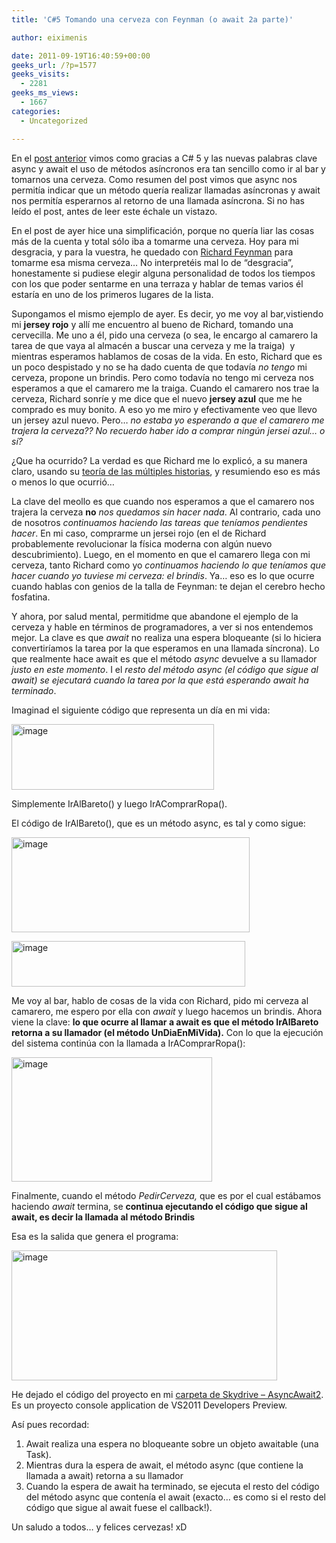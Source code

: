 ```yaml
---
title: 'C#5 Tomando una cerveza con Feynman (o await 2a parte)'

author: eiximenis

date: 2011-09-19T16:40:59+00:00
geeks_url: /?p=1577
geeks_visits:
  - 2281
geeks_ms_views:
  - 1667
categories:
  - Uncategorized

---
```

En el [post anterior][1] vimos como gracias a C# 5 y las nuevas palabras clave async y await el uso de métodos asíncronos era tan sencillo como ir al bar y tomarnos una cerveza. Como resumen del post vimos que async nos permitía indicar que un método quería realizar llamadas asíncronas y await nos permitía esperarnos al retorno de una llamada asíncrona. Si no has leído el post, antes de leer este échale un vistazo.

<!--more-->

En el post de ayer hice una simplificación, porque no quería liar las cosas más de la cuenta y total sólo iba a tomarme una cerveza. Hoy para mi desgracia, y para la vuestra, he quedado con [Richard Feynman][2] para tomarme esa misma cerveza… No interpretéis mal lo de “desgracia”, honestamente si pudiese elegir alguna personalidad de todos los tiempos con los que poder sentarme en una terraza y hablar de temas varios él estaría en uno de los primeros lugares de la lista. 

Supongamos el mismo ejemplo de ayer. Es decir, yo me voy al bar,vistiendo mi **jersey rojo** y allí me encuentro al bueno de Richard, tomando una cervecilla. Me uno a él, pido una cerveza (o sea, le encargo al camarero la tarea de que vaya al almacén a buscar una cerveza y me la traiga)&#160; y mientras esperamos hablamos de cosas de la vida. En esto, Richard que es un poco despistado y no se ha dado cuenta de que todavía _no tengo_ mi cerveza, propone un brindis. Pero como todavía no tengo mi cerveza nos esperamos a que el camarero me la traiga. Cuando el camarero nos trae la cerveza, Richard sonríe y me dice que el nuevo **jersey azul** que me he comprado es muy bonito. A eso yo me miro y efectivamente veo que llevo un jersey azul nuevo. Pero… _no estaba yo esperando a que el camarero me trajera la cerveza?? No recuerdo haber ido a comprar ningún jersei azul… o sí?_

¿Que ha ocurrido? La verdad es que Richard me lo explicó, a su manera claro, usando su [teoría de las múltiples historias][3], y resumiendo eso es más o menos lo que ocurrió…

La clave del meollo es que cuando nos esperamos a que el camarero nos trajera la cerveza **no** _nos quedamos sin hacer nada_. Al contrario, cada uno de nosotros _continuamos haciendo las tareas que teníamos pendientes hacer_. En mi caso, comprarme un jersei rojo (en el de Richard probablemente revolucionar la física moderna con algún nuevo descubrimiento). Luego, en el momento en que el camarero llega con mi cerveza, tanto Richard como yo _continuamos haciendo lo que teníamos que hacer cuando yo tuviese mi cerveza: el brindis_. Ya… eso es lo que ocurre cuando hablas con genios de la talla de Feynman: te dejan el cerebro hecho fosfatina.

Y ahora, por salud mental, permitidme que abandone el ejemplo de la cerveza y hable en términos de programadores, a ver si nos entendemos mejor. La clave es que _await_ no realiza una espera bloqueante (si lo hiciera convertiríamos la tarea por la que esperamos en una llamada síncrona). Lo que realmente hace await es que el método _async_ devuelve a su llamador _justo en este momento_. I el _resto del método async (el código que sigue al await) se ejecutará cuando la tarea por la que está esperando await ha terminado_.

Imaginad el siguiente código que representa un día en mi vida:

[<img title="image" style="border-top: 0px; border-right: 0px; background-image: none; border-bottom: 0px; padding-top: 0px; padding-left: 0px; border-left: 0px; display: inline; padding-right: 0px" border="0" alt="image" src="http://geeks.ms/cfs-file.ashx/__key/CommunityServer.Blogs.Components.WeblogFiles/etomas/image_5F00_thumb_5F00_3E618E88.png" width="324" height="105" />][4]

Simplemente IrAlBareto() y luego IrAComprarRopa().

El código de IrAlBareto(), que es un método async, es tal y como sigue:

[<img title="image" style="border-top: 0px; border-right: 0px; background-image: none; border-bottom: 0px; padding-top: 0px; padding-left: 0px; border-left: 0px; display: inline; padding-right: 0px" border="0" alt="image" src="http://geeks.ms/cfs-file.ashx/__key/CommunityServer.Blogs.Components.WeblogFiles/etomas/image_5F00_thumb_5F00_4E8D5681.png" width="381" height="152" />][5]

[<img title="image" style="border-top: 0px; border-right: 0px; background-image: none; border-bottom: 0px; padding-top: 0px; padding-left: 0px; border-left: 0px; display: inline; padding-right: 0px" border="0" alt="image" src="http://geeks.ms/cfs-file.ashx/__key/CommunityServer.Blogs.Components.WeblogFiles/etomas/image_5F00_thumb_5F00_7AC9DD65.png" width="374" height="73" />][6]

Me voy al bar, hablo de cosas de la vida con Richard, pido mi cerveza al camarero, me espero por ella con _await_ y luego hacemos un brindis. Ahora viene la clave: **lo que ocurre al llamar a await es que el método IrAlBareto retorna a su llamador (el método UnDiaEnMiVida).** Con lo que la ejecución del sistema continúa con la llamada a IrAComprarRopa():

[<img title="image" style="border-top: 0px; border-right: 0px; background-image: none; border-bottom: 0px; padding-top: 0px; padding-left: 0px; border-left: 0px; display: inline; padding-right: 0px" border="0" alt="image" src="http://geeks.ms/cfs-file.ashx/__key/CommunityServer.Blogs.Components.WeblogFiles/etomas/image_5F00_thumb_5F00_1214E1D7.png" width="321" height="199" />][7]

Finalmente, cuando el método _PedirCerveza,_ que es por el cual estábamos haciendo _await_ termina, se **continua ejecutando el código que sigue al await, es decir la llamada al método Brindis**

Esa es la salida que genera el programa:

[<img title="image" style="border-top: 0px; border-right: 0px; background-image: none; border-bottom: 0px; padding-top: 0px; padding-left: 0px; border-left: 0px; display: inline; padding-right: 0px" border="0" alt="image" src="http://geeks.ms/cfs-file.ashx/__key/CommunityServer.Blogs.Components.WeblogFiles/etomas/image_5F00_thumb_5F00_64471911.png" width="425" height="208" />][8]

He dejado el código del proyecto en mi [carpeta de Skydrive – AsyncAwait2][9]. Es un proyecto console application de VS2011 Developers Preview.

Así pues recordad:

  1. Await realiza una espera no bloqueante sobre un objeto awaitable (una Task). 
  2. Mientras dura la espera de await, el método async (que contiene la llamada a await) retorna a su llamador
  3. Cuando la espera de await ha terminado, se ejecuta el resto del código del método async que contenía el await (exacto… es como si el resto del código que sigue al await fuese el callback!).

Un saludo a todos… y felices cervezas! xD

 [1]: http://geeks.ms/blogs/etomas/archive/2011/09/17/c-5-async-await.aspx
 [2]: http://en.wikipedia.org/wiki/Richard_Feynman
 [3]: http://en.wikipedia.org/wiki/Multiple_histories
 [4]: http://geeks.ms/cfs-file.ashx/__key/CommunityServer.Blogs.Components.WeblogFiles/etomas/image_5F00_33187A4B.png
 [5]: http://geeks.ms/cfs-file.ashx/__key/CommunityServer.Blogs.Components.WeblogFiles/etomas/image_5F00_6B767B56.png
 [6]: http://geeks.ms/cfs-file.ashx/__key/CommunityServer.Blogs.Components.WeblogFiles/etomas/image_5F00_22705990.png
 [7]: http://geeks.ms/cfs-file.ashx/__key/CommunityServer.Blogs.Components.WeblogFiles/etomas/image_5F00_6C1F3180.png
 [8]: http://geeks.ms/cfs-file.ashx/__key/CommunityServer.Blogs.Components.WeblogFiles/etomas/image_5F00_17EF8570.png
 [9]: https://skydrive.live.com/?cid=6521c259e9b1bec6&sc=documents&uc=1&id=6521C259E9B1BEC6%21167# "AsyncAwait2"